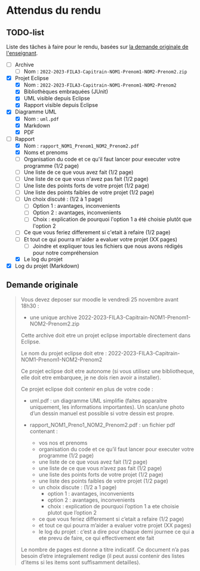 # Attendus du rendu

## TODO-list

Liste des tâches à faire pour le rendu, basées sur [la demande originale de l'enseignant](#demande-originale).

- [ ] Archive
  - [ ] Nom : `2022-2023-FILA3-Capitrain-NOM1-Prenom1-NOM2-Prenom2.zip`
- [x] Projet Eclipse
  - [x] Nom : `2022-2023-FILA3-Capitrain-NOM1-Prenom1-NOM2-Prenom2`
  - [x] Bibliothèques embraquées (JUnit)
  - [x] UML visible depuis Eclipse
  - [x] Rapport visible depuis Eclipse
- [x] Diagramme UML
  - [x] Nom : `uml.pdf`
  - [x] Markdown
  - [x] PDF
- [ ] Rapport
  - [x] Nom : `rapport_NOM1_Prenom1_NOM2_Prenom2.pdf`
  - [x] Noms et prenoms
  - [ ] Organisation du code et ce qu'il faut lancer pour executer votre programme (1/2 page)
  - [ ] Une liste de ce que vous avez fait (1/2 page)
  - [ ] Une liste de ce que vous n'avez pas fait (1/2 page)
  - [ ] Une liste des points forts de votre projet (1/2 page)
  - [ ] Une liste des points faibles de votre projet (1/2 page)
  - [ ] Un choix discuté : (1/2 à 1 page)
    - [ ] Option 1 : avantages, inconvenients
    - [ ] Option 2 : avantages, inconvenients
    - [ ] Choix : explication de pourquoi l'option 1 a été choisie plutôt que l'option 2
  - [ ] Ce que vous feriez differement si c'etait à refaire (1/2 page)
  - [ ] Et tout ce qui pourra m'aider a evaluer votre projet (XX pages)
    - [ ] Joindre et expliquer tous les fichiers que nous avons rédigés pour notre compréhension
  - [x] Le log du projet
- [x] Log du projet (Markdown)

## Demande originale

> Vous devez deposer sur moodle le vendredi 25 novembre avant 18h30 :
>
> - une unique archive 2022-2023-FILA3-Capitrain-NOM1-Prenom1-NOM2-Prenom2.zip
>
> Cette archive doit etre un projet eclipse importable directement dans Eclipse.
>
> Le nom du projet eclipse doit etre : 2022-2023-FILA3-Capitrain-NOM1-Prenom1-NOM2-Prenom2
>
> Ce projet eclipse doit etre autonome (si vous utilisez une bibliotheque, elle doit etre embarquee, je ne dois rien avoir a installer).
>
> Ce projet eclipse doit contenir en plus de votre code :
>
> - uml.pdf : un diagramme UML simplifie (faites apparaitre uniquement, les informations importantes).
>  Un scan/une photo d’un dessin manuel est possible si votre dessin est propre.
>
> - rapport_NOM1_Preno1_NOM2_Prenom2.pdf : un fichier pdf contenant :
>   - vos nos et prenoms
>   - organisation du code et ce qu’il faut lancer pour executer votre programme (1/2 page)
>   - une liste de ce que vous avez fait (1/2 page)
>   - une liste de ce que vous n’avez pas fait (1/2 page)
>   - une liste des points forts de votre projet (1/2 page)
>   - une liste des points faibles de votre projet  (1/2 page)
>   - un choix discute : (1/2 a 1 page)
>     - option 1 : avantages, inconvenients
>     - option 2 : avantages, inconvenients
>     - choix : explication de pourquoi l’option 1 a ete choisie plutot que l’option 2
>   - ce que vous feriez differement si c’etait a refaire (1/2 page)
>   - et tout ce qui pourra m’aider a evaluer votre projet (XX pages)
>   - le log du projet : c’est a dire pour chaque demi journee ce qui a ete prevu de faire, ce qui effectivement ete fait
>
> Le nombre de pages est donne a titre indicatif.
> Ce document n’a pas besoin d’etre integralement redige (il peut aussi contenir des listes d’items si les items sont suffisamment detailles).
